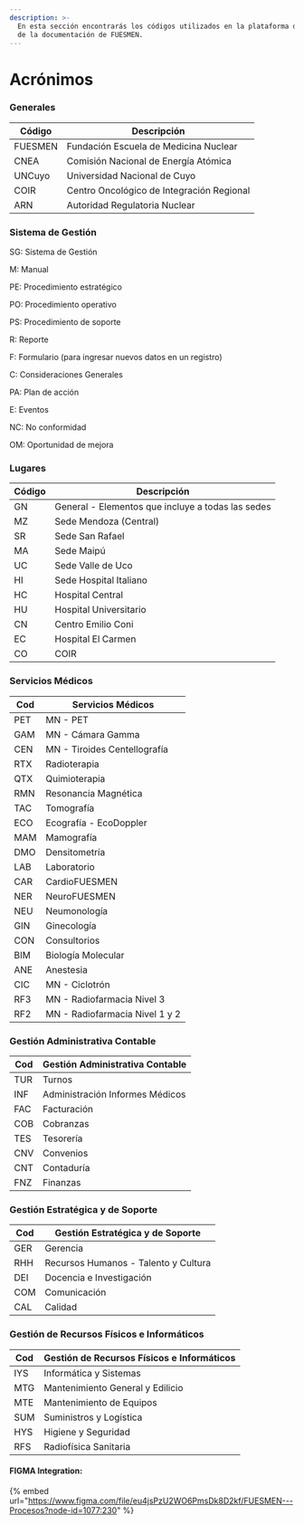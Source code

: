 ```yaml
---
description: >-
  En esta sección encontrarás los códigos utilizados en la plataforma de gestión
  de la documentación de FUESMEN.
---
```


# Acrónimos

### Generales

| Código  | Descripción                               |
| ------- | ----------------------------------------- |
| FUESMEN | Fundación Escuela de Medicina Nuclear     |
| CNEA    | Comisión Nacional de Energía Atómica      |
| UNCuyo  | Universidad Nacional de Cuyo              |
| COIR    | Centro Oncológico de Integración Regional |
| ARN     | Autoridad Regulatoria Nuclear             |

### Sistema de Gestión

SG: Sistema de Gestión

M: Manual

PE: Procedimiento estratégico

PO: Procedimiento operativo

PS: Procedimiento de soporte

R: Reporte

F: Formulario (para ingresar nuevos datos en un registro)

C: Consideraciones Generales

PA: Plan de acción

E: Eventos

NC: No conformidad

OM: Oportunidad de mejora

### Lugares

| Código | Descripción                                                                                               |
| ------ | --------------------------------------------------------------------------------------------------------- |
| GN     | General - Elementos que incluye a todas las sedes                                                         |
| MZ     | Sede Mendoza (Central)                                                                                    |
| SR     | Sede San Rafael                                                                                           |
| MA     | Sede Maipú                                                                                                |
| UC     | Sede Valle de Uco                                                                                         |
| HI     | Sede Hospital Italiano                                                                                    |
| HC     | Hospital Central                                                                                          |
| HU     | Hospital Universitario                                                                                    |
| CN     | Centro Emilio Coni                                                                                        |
| EC     | Hospital El Carmen                                                                                        |
| CO     | COIR                                                                                                      |

### Servicios Médicos

| Cod | Servicios Médicos              |
| --- | ------------------------------ |
| PET | MN - PET                       |
| GAM | MN - Cámara Gamma              |
| CEN | MN - Tiroides Centellografía   |
| RTX | Radioterapia                   |
| QTX | Quimioterapia                  |
| RMN | Resonancia Magnética           |
| TAC | Tomografía                     |
| ECO | Ecografía - EcoDoppler         |
| MAM | Mamografía                     |
| DMO | Densitometría                  |
| LAB | Laboratorio                    |
| CAR | CardioFUESMEN                  |
| NER | NeuroFUESMEN                   |
| NEU | Neumonología                   |
| GIN | Ginecología                    |
| CON | Consultorios                   |
| BIM | Biología Molecular             |
| ANE | Anestesia                      |
| CIC | MN - Ciclotrón                 |
| RF3 | MN - Radiofarmacia Nivel 3     |
| RF2 | MN - Radiofarmacia Nivel 1 y 2 |

### Gestión Administrativa Contable

| Cod | Gestión Administrativa Contable |
| --- | ------------------------------- |
| TUR | Turnos                          |
| INF | Administración Informes Médicos |
| FAC | Facturación                     |
| COB | Cobranzas                       |
| TES | Tesorería                       |
| CNV | Convenios                       |
| CNT | Contaduría                      |
| FNZ | Finanzas                        |

### Gestión Estratégica y de Soporte

| Cod | Gestión Estratégica y de Soporte     |
| --- | ------------------------------------ |
| GER | Gerencia                             |
| RHH | Recursos Humanos - Talento y Cultura |
| DEI | Docencia e Investigación             |
| COM | Comunicación                         |
| CAL | Calidad                              |

### Gestión de Recursos Físicos e Informáticos

| Cod | Gestión de Recursos Físicos e Informáticos |
| --- | ------------------------------------------ |
| IYS | Informática y Sistemas                     |
| MTG | Mantenimiento General y Edilicio           |
| MTE | Mantenimiento de Equipos                   |
| SUM | Suministros y Logística                    |
| HYS | Higiene y Seguridad                        |
| RFS | Radiofísica Sanitaria                      |



#### FIGMA Integration:

{% embed url="https://www.figma.com/file/eu4jsPzU2WO6PmsDk8D2kf/FUESMEN---Procesos?node-id=1077:230" %}

